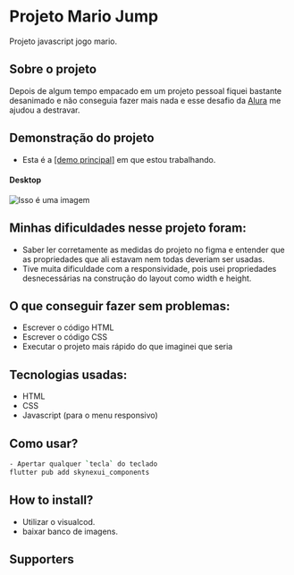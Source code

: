 # Projeto Mario Jump
Projeto javascript jogo mario.

## Sobre o projeto

Depois de algum tempo empacado em um projeto pessoal fiquei bastante desanimado e não conseguia fazer mais nada e esse desafio da [Alura](https://www.alura.com.br/) me ajudou a destravar.


## Demonstração  do projeto

- Esta é a <a href="https://github.com/jonathanmesquita/mario-jump-main">[demo principal]</a> em que estou trabalhando.


#### Desktop

![Isso é uma imagem](https://j.gifs.com/pZ64Ly.gif)


## Minhas dificuldades nesse projeto foram:

- Saber ler corretamente as medidas do projeto no figma e entender que as propriedades que ali estavam nem todas deveriam ser usadas.
- Tive muita dificuldade com a responsividade, pois usei propriedades desnecessárias na construção do layout como width e height.

## O que conseguir fazer sem problemas:

- Escrever o código HTML
- Escrever o código CSS
- Executar o projeto mais rápido do que imaginei que seria


## Tecnologias usadas:

- HTML
- CSS
- Javascript (para o menu responsivo)

##  Como usar?

```sh
- Apertar qualquer `tecla` do teclado
flutter pub add skynexui_components
```

## How to install?
- Utilizar o visualcod.
- baixar banco de imagens.

## Supporters
